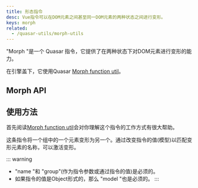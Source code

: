 ```yaml
---
title: 形态指令
desc: Vue指令可以在DOM元素之间甚至同一DOM元素的两种状态之间进行变形。
keys: morph
related:
  - /quasar-utils/morph-utils
---
```


"Morph "是一个 Quasar 指令，它提供了在两种状态下对DOM元素进行变形的能力。

在引擎盖下，它使用Quasar [Morph function util](/quasar-utils/morph-utils)。

## Morph API

<doc-api file="Morph" />

## 使用方法

首先阅读[Morph function util](/quasar-utils/morph-utils)会对你理解这个指令的工作方式有很大帮助。

这条指令将一个组中的一个元素变形为另一个。通过改变指令的值(模型)以匹配变形元素的名称，可以激活变形。

::: warning
* "name "和 "group"(作为指令参数或通过指令的值)是必须的。
* 如果指令的值是Object形式的，那么 "model "也是必须的。
:::

<doc-example title="在一个组中的多个元素之间变形" file="Morph/BasicGroup" />

<doc-example title="将一个按钮变形为一个卡片" file="Morph/Card" />
